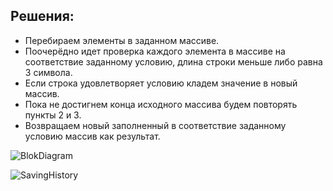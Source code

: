 Решения:
---
* Перебираем элементы в заданном массиве.  
*  Поочерёдно идет проверка каждого элемента в массиве на соответствие заданному условию, длина строки меньше либо равна 3 символа.
* Если строка удовлетворяет условию кладем значение в новый массив.
* Пока не достигнем конца исходного массива будем повторять пункты 2 и 3. 
* Возвращаем новый заполненный в соответствие заданному условию массив как результат.
  
![BlokDiagram](C:\Users\petra\Desktop\FinWork\BlokDiagram.jpg)

![SavingHistory](C:\Users\petra\Desktop\FinWork\SavingHistory.jpg)